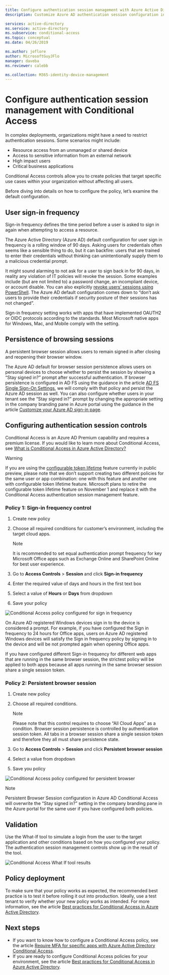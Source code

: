 ```yaml
---
title: Configure authentication session management with Azure Active Directory Conditional Access
description: Customize Azure AD authentication session configuration including user sign in frequency and browser session persistence.

services: active-directory
ms.service: active-directory
ms.subservice: conditional-access
ms.topic: conceptual
ms.date: 04/26/2019

ms.author: joflore
author: MicrosoftGuyJFlo
manager: daveba
ms.reviewer: calebb

ms.collection: M365-identity-device-management
---
```

# Configure authentication session management with Conditional Access

In complex deployments, organizations might have a need to restrict authentication sessions. Some scenarios might include:

* Resource access from an unmanaged or shared device
* Access to sensitive information from an external network
* High impact users
* Critical business applications

Conditional Access controls allow you to create policies that target specific use cases within your organization without affecting all users.

Before diving into details on how to configure the policy, let’s examine the default configuration.

## User sign-in frequency

Sign-in frequency defines the time period before a user is asked to sign in again when attempting to access a resource.

The Azure Active Directory (Azure AD) default configuration for user sign in frequency is a rolling window of 90 days. Asking users for credentials often seems like a sensible thing to do, but it can backfire: users that are trained to enter their credentials without thinking can unintentionally supply them to a malicious credential prompt.

It might sound alarming to not ask for a user to sign back in for 90 days, in reality any violation of IT policies will revoke the session. Some examples include (but are not limited to) a password change, an incompliant device, or account disable. You can also explicitly [revoke users’ sessions using PowerShell](https://docs.microsoft.com/powershell/module/azuread/revoke-azureaduserallrefreshtoken?view=azureadps-2.0). The Azure AD default configuration comes down to “don’t ask users to provide their credentials if security posture of their sessions has not changed”.

Sign-in frequency setting works with apps that have implemented OAUTH2 or OIDC protocols according to the standards. Most Microsoft native apps for Windows, Mac, and Mobile comply with the setting.

## Persistence of browsing sessions

A persistent browser session allows users to remain signed in after closing and reopening their browser window.

The Azure AD default for browser session persistence allows users on personal devices to choose whether to persist the session by showing a “Stay signed in?” prompt after successful authentication. If browser persistence is configured in AD FS using the guidance in the article [AD FS Single Sign-On Settings](https://docs.microsoft.com/windows-server/identity/ad-fs/operations/ad-fs-single-sign-on-settings#enable-psso-for-office-365-users-to-access-sharepoint-online
), we will comply with that policy and persist the Azure AD session as well. You can also configure whether users in your tenant see the “Stay signed in?” prompt by changing the appropriate setting in the company branding pane in Azure portal using the guidance in the article [Customize your Azure AD sign-in page](../fundamentals/customize-branding.md).

## Configuring authentication session controls

Conditional Access is an Azure AD Premium capability and requires a premium license. If you would like to learn more about Conditional Access, see [What is Conditional Access in Azure Active Directory?](overview.md#license-requirements)

> [!WARNING]
> If you are using the [configurable token lifetime](../develop/active-directory-configurable-token-lifetimes.md) feature currently in public preview, please note that we don’t support creating two different policies for the same user or app combination: one with this feature and another one with configurable token lifetime feature. Microsoft plans to retire the configurable token lifetime feature on November 1 and replace it with the Conditional Access authentication session management feature.  

### Policy 1: Sign-in frequency control

1. Create new policy
1. Choose all required conditions for customer’s environment, including the target cloud apps.

   > [!NOTE]
   > It is recommended to set equal authentication prompt frequency for key Microsoft Office apps such as Exchange Online and SharePoint Online for best user experience.

1. Go to **Access Controls** > **Session** and click **Sign-in frequency**
1. Enter the required value of days and hours in the first text box
1. Select a value of **Hours** or **Days** from dropdown
1. Save your policy

![Conditional Access policy configured for sign in frequency](media/howto-conditional-access-session-lifetime/conditional-access-policy-session-sign-in-frequency.png)

On Azure AD registered Windows devices sign in to the device is considered a prompt. For example, if you have configured the Sign in frequency to 24 hours for Office apps, users on Azure AD registered Windows devices will satisfy the Sign in frequency policy by signing in to the device and will be not prompted again when opening Office apps.

If you have configured different Sign-in frequency for different web apps that are running in the same browser session, the strictest policy will be applied to both apps because all apps running in the same browser session share a single session token.

### Policy 2: Persistent browser session

1. Create new policy
1. Choose all required conditions.

   > [!NOTE]
   > Please note that this control requires to choose “All Cloud Apps” as a condition. Browser session persistence is controlled by authentication session token. All tabs in a browser session share a single session token and therefore they all must share persistence state.

1. Go to **Access Controls** > **Session** and click **Persistent browser session**
1. Select a value from dropdown
1. Save you policy

![Conditional Access policy configured for persistent browser](media/howto-conditional-access-session-lifetime/conditional-access-policy-session-persistent-browser.png)

> [!NOTE]
> Persistent Browser Session configuration in Azure AD Conditional Access will overwrite the “Stay signed in?” setting in the company branding pane in the Azure portal for the same user if you have configured both policies.

## Validation

Use the What-If tool to simulate a login from the user to the target application and other conditions based on how you configured your policy. The authentication session management controls show up in the result of the tool.

![Conditional Access What If tool results](media/howto-conditional-access-session-lifetime/conditional-access-what-if-tool-result.png)

## Policy deployment

To make sure that your policy works as expected, the recommended best practice is to test it before rolling it out into production. Ideally, use a test tenant to verify whether your new policy works as intended. For more information, see the article [Best practices for Conditional Access in Azure Active Directory](best-practices.md).

## Next steps

* If you want to know how to configure a Conditional Access policy, see the article [Require MFA for specific apps with Azure Active Directory Conditional Access](app-based-mfa.md).
* If you are ready to configure Conditional Access policies for your environment, see the article [Best practices for Conditional Access in Azure Active Directory](best-practices.md).
